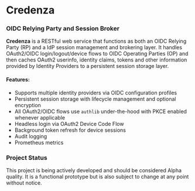 # Credenza

### OIDC Relying Party and Session Broker

**Credenza** is a RESTful web service that functions as both an OIDC Relying Party (RP) and a IdP session management and 
brokering layer. It handles OAuth2/OIDC login/logout/device flows to OIDC Operating Parties (OP) and then caches OAuth2 
userinfo, identity claims, tokens and other information provided by Identity Providers to a persistent session storage layer.

#### Features:

- Supports multiple identity providers via OIDC configuration profiles
- Persistent session storage with lifecycle management and optional encryption
- All OAuth2/OIDC flows use `authlib` under-the-hood with PKCE enabled whenever applicable
- Headless login via OAuth2 Device Code Flow
- Background token refresh for device sessions
- Audit logging
- Prometheus metrics

### Project Status

This project is being actively developed and should be considered Alpha quality. It is a functional prototype but is 
also subject to change at any point without notice.
